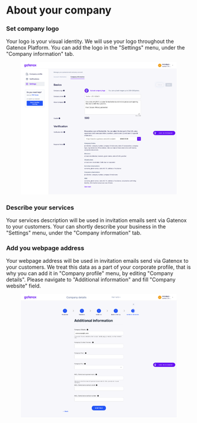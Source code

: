 # About your company

### Set company logo

Your logo is your visual identity. We will use your logo throughout the Gatenox Platform. You can add the logo in the "Settings" menu, under the "Company information" tab.

<figure><img src="../../.gitbook/assets/settings_company.png" alt=""><figcaption></figcaption></figure>

### Describe your services

Your services description will be used in invitation emails sent via Gatenox to your customers. Your can shortly describe your business in the "Settings" menu, under the "Company information" tab.

### Add you webpage address

Your webpage address will be used in invitation emails send via Gatenox to your customers. We treat this data as a part of your corporate profile, that is why you can add it in "Company profile" menu, by editing "Company details". Please navigate to "Additional information" and fill "Company website" field.

<figure><img src="../../.gitbook/assets/add_info.png" alt=""><figcaption></figcaption></figure>
